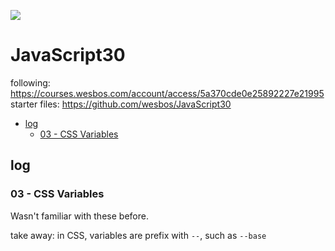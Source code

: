 ﻿![](https://javascript30.com/images/JS3-social-share.png)

# JavaScript30

following: https://courses.wesbos.com/account/access/5a370cde0e25892227e21995
starter files: https://github.com/wesbos/JavaScript30

- [log](#log)
  - [03 - CSS Variables](#03---css-variables)

## log

### 03 - CSS Variables

Wasn't familiar with these before.

take away:
in CSS, variables are prefix with `--`, such as `--base`
